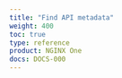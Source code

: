 ```yaml
---
title: "Find API metadata"
weight: 400
toc: true
type: reference
product: NGINX One
docs: DOCS-000
---
```


